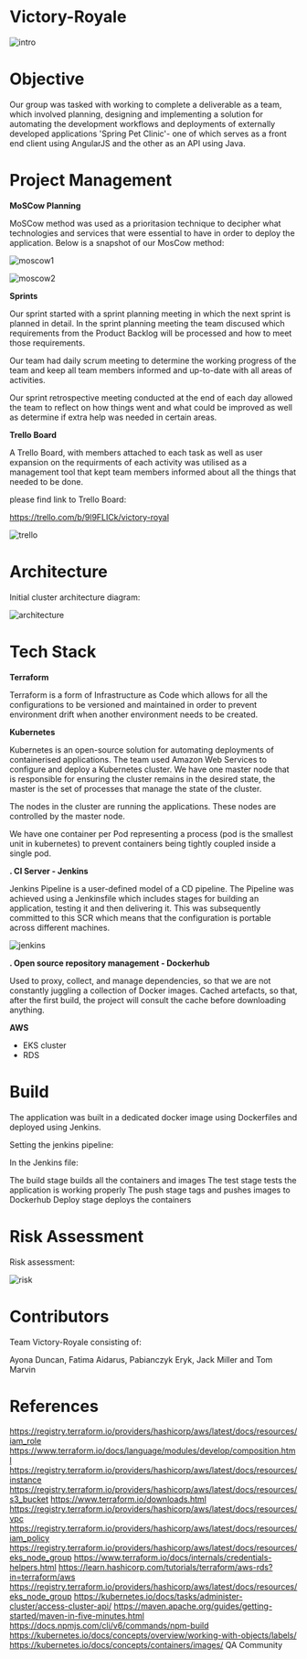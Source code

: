 # Victory-Royale

![intro](https://github.com/tommarvin/Victory-Royale/blob/master/Images/intro.png?raw=true)

# Objective 

Our group was tasked with working to complete a deliverable as a team, which involved planning, designing and implementing a solution for automating the development workflows and deployments of externally developed applications 'Spring Pet Clinic'- one of which serves as a front end client using AngularJS and the other as an API using Java. 

# Project Management 

**MoSCow Planning**

MoSCow method was used as a prioritasion technique to decipher what technologies and services that were essential to have in order to deploy the application. Below is a snapshot of our MosCow method:

![moscow1](https://github.com/tommarvin/Victory-Royale/blob/master/Images/tools1.png?raw=true)

![moscow2](https://github.com/tommarvin/Victory-Royale/blob/master/Images/tools2.png?raw=true)

**Sprints**

Our sprint started with a sprint planning meeting in which the next sprint is planned in detail.
In the sprint planning meeting the team discused which requirements from the Product Backlog will be processed and how to meet those requirements.

Our team had daily scrum meeting to determine the working progress of the team and keep all team members
informed and up-to-date with all areas of activities.

Our sprint retrospective  meeting conducted at the end of each day allowed the team to reflect on how things went and what could be improved as well as determine if extra help was needed in certain areas.


**Trello Board**

A Trello Board, with members attached to each task as well as user expansion on the requirments of each activity was utilised as a management tool that kept team members informed about all the things that needed to be done. 

please find link to Trello Board:

https://trello.com/b/9l9FLICk/victory-royal

![trello](https://github.com/tommarvin/Victory-Royale/blob/master/Images/trello.png?raw=true)

# Architecture

Initial cluster architecture diagram:

![architecture](https://github.com/tommarvin/Victory-Royale/blob/master/Images/architecture.png?raw=true)

# Tech Stack

**Terraform**

Terraform is a form of Infrastructure as Code which allows for all the configurations to be versioned
and maintained in order to prevent environment drift when another environment needs to be created.

**Kubernetes**

Kubernetes is an open-source solution for automating deployments of containerised applications.
The team used Amazon Web Services to configure and deploy a Kubernetes cluster.
We have one master node that is responsible for ensuring the cluster remains in the desired state, the master is the set of processes that manage the state of the cluster.

The nodes in the cluster are running the applications. These nodes are controlled by the master node.

We have one container per Pod representing a process (pod is the smallest unit in kubernetes) to prevent containers being tightly coupled inside a single pod.


**. CI Server - Jenkins** 

Jenkins Pipeline is a user-defined model of a CD pipeline. The Pipeline was achieved using a Jenkinsfile which includes stages for building an application, testing it and then delivering it. This was subsequently committed to this SCR which means that the configuration is portable across different machines.

![jenkins](https://github.com/tommarvin/Victory-Royale/blob/master/Images/pipeline.png?raw=true)

**. Open source repository management - Dockerhub**

Used to proxy, collect, and manage dependencies, so that we are not constantly juggling a collection of Docker images. Cached artefacts, so that, after the first build, the project will consult the cache before downloading anything.

**AWS**

- EKS cluster
- RDS


# Build

The application was built in a dedicated docker image using Dockerfiles and deployed using Jenkins.

Setting the jenkins pipeline:

In the Jenkins file:

The build stage builds all the containers and images
The test stage tests the application is working properly 
The push stage tags and pushes images to Dockerhub
Deploy stage deploys the containers 

# Risk Assessment 

Risk assessment:

![risk](https://github.com/tommarvin/Victory-Royale/blob/master/Images/risk.png?raw=true)

# Contributors

Team Victory-Royale consisting of:

Ayona Duncan, Fatima Aidarus, Pabianczyk Eryk, Jack Miller and Tom Marvin 

# References

https://registry.terraform.io/providers/hashicorp/aws/latest/docs/resources/iam_role
https://www.terraform.io/docs/language/modules/develop/composition.html
https://registry.terraform.io/providers/hashicorp/aws/latest/docs/resources/instance
https://registry.terraform.io/providers/hashicorp/aws/latest/docs/resources/s3_bucket
https://www.terraform.io/downloads.html
https://registry.terraform.io/providers/hashicorp/aws/latest/docs/resources/vpc
https://registry.terraform.io/providers/hashicorp/aws/latest/docs/resources/iam_policy
https://registry.terraform.io/providers/hashicorp/aws/latest/docs/resources/eks_node_group
https://www.terraform.io/docs/internals/credentials-helpers.html
https://learn.hashicorp.com/tutorials/terraform/aws-rds?in=terraform/aws
https://registry.terraform.io/providers/hashicorp/aws/latest/docs/resources/eks_node_group
https://kubernetes.io/docs/tasks/administer-cluster/access-cluster-api/
https://maven.apache.org/guides/getting-started/maven-in-five-minutes.html
https://docs.npmjs.com/cli/v6/commands/npm-build
https://kubernetes.io/docs/concepts/overview/working-with-objects/labels/
https://kubernetes.io/docs/concepts/containers/images/
QA Community

